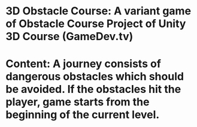 # 3D Obstacle Course: A variant game of Obstacle Course Project of Unity 3D Course (GameDev.tv) 
# Content: A journey consists of dangerous obstacles which should be avoided. If the obstacles hit the player, game starts from the beginning of the current level.
